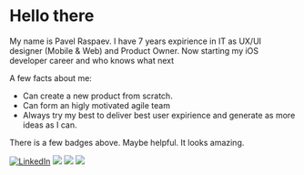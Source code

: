 # Hello there

My name is Pavel Raspaev. I have 7 years expirience in IT as UX/UI designer (Mobile & Web) and Product Owner. Now starting my iOS developer career and who knows what next

A few facts about me:
- Can create a new product from scratch.
- Can form an higly motivated agile team
- Always try my best to deliver best user expirience and generate as more ideas as I can.

There is a few badges above. Maybe helpful. It looks amazing.

<p>
  <a href="https://www.linkedin.com/in/pavelraspaev"><img src="https://img.shields.io/badge/LinkedIn--_.svg?style=social&logo=linkedin" alt="LinkedIn"></a>
  <a href="#"><img src="https://img.shields.io/badge/Mobile%20Design-Expert-_.svg?color=blue"></a>
  <a href="#"><img src="https://img.shields.io/badge/Swift-Enthusiast-_.svg?logo=swift&color=critical"></a>
  <a href="#"><img src="https://img.shields.io/badge/Product%20Management-Expensive-_.svg?color=ff69b4"></a>
</p>
